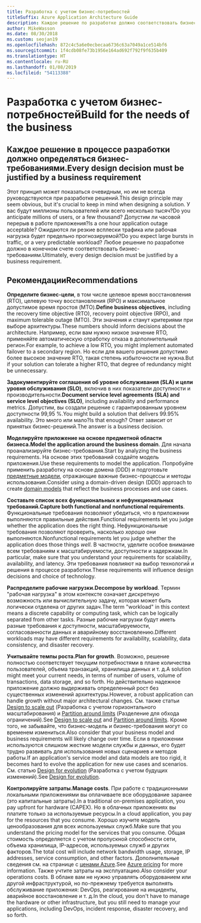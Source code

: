 ```yaml
---
title: Разработка с учетом бизнес-потребностей
titleSuffix: Azure Application Architecture Guide
description: Каждое решение по разработке должно соответствовать бизнес-требованиям.
author: MikeWasson
ms.date: 08/30/2018
ms.custom: seojan19
ms.openlocfilehash: 872c4c5a6e0ecbecaa6736c63a7049a1ce514bf6
ms.sourcegitcommit: 1f4cdb08fe73b1956e164ad692f792f9f635b409
ms.translationtype: HT
ms.contentlocale: ru-RU
ms.lasthandoff: 01/08/2019
ms.locfileid: "54113388"
---
```

# <a name="build-for-the-needs-of-the-business"></a><span data-ttu-id="1689a-103">Разработка с учетом бизнес-потребностей</span><span class="sxs-lookup"><span data-stu-id="1689a-103">Build for the needs of the business</span></span>

## <a name="every-design-decision-must-be-justified-by-a-business-requirement"></a><span data-ttu-id="1689a-104">Каждое решение в процессе разработки должно определяться бизнес-требованиями.</span><span class="sxs-lookup"><span data-stu-id="1689a-104">Every design decision must be justified by a business requirement</span></span>

<span data-ttu-id="1689a-105">Этот принцип может показаться очевидным, но им не всегда руководствуются при разработке решений.</span><span class="sxs-lookup"><span data-stu-id="1689a-105">This design principle may seem obvious, but it's crucial to keep in mind when designing a solution.</span></span> <span data-ttu-id="1689a-106">У вас будут миллионы пользователей или всего несколько тысяч?</span><span class="sxs-lookup"><span data-stu-id="1689a-106">Do you anticipate millions of users, or a few thousand?</span></span> <span data-ttu-id="1689a-107">Допустим ли часовой перерыв в работе приложения?</span><span class="sxs-lookup"><span data-stu-id="1689a-107">Is a one hour application outage acceptable?</span></span> <span data-ttu-id="1689a-108">Ожидаются ли резкие всплески трафика или рабочая нагрузка будет предельно прогнозируемой?</span><span class="sxs-lookup"><span data-stu-id="1689a-108">Do you expect large bursts in traffic, or a very predictable workload?</span></span> <span data-ttu-id="1689a-109">Любое решение по разработке должно в конечном счете соответствовать бизнес-требованиям.</span><span class="sxs-lookup"><span data-stu-id="1689a-109">Ultimately, every design decision must be justified by a business requirement.</span></span>

## <a name="recommendations"></a><span data-ttu-id="1689a-110">Рекомендации</span><span class="sxs-lookup"><span data-stu-id="1689a-110">Recommendations</span></span>

<span data-ttu-id="1689a-111">**Определите бизнес-цели**, в том числе целевое время восстановления (RTO), целевую точку восстановления (RPO) и максимальное допустимое время простоя (MTO).</span><span class="sxs-lookup"><span data-stu-id="1689a-111">**Define business objectives**, including the recovery time objective (RTO), recovery point objective (RPO), and maximum tolerable outage (MTO).</span></span> <span data-ttu-id="1689a-112">Эти значения и станут критериями при выборе архитектуры.</span><span class="sxs-lookup"><span data-stu-id="1689a-112">These numbers should inform decisions about the architecture.</span></span> <span data-ttu-id="1689a-113">Например, если вам нужно низкое значение RTO, применяйте автоматическую отработку отказа в дополнительный регион.</span><span class="sxs-lookup"><span data-stu-id="1689a-113">For example, to achieve a low RTO, you might implement automated failover to a secondary region.</span></span> <span data-ttu-id="1689a-114">Но если для вашего решения допустимо более высокое значение RTO, такая степень избыточности не нужна.</span><span class="sxs-lookup"><span data-stu-id="1689a-114">But if your solution can tolerate a higher RTO, that degree of redundancy might be unnecessary.</span></span>

<span data-ttu-id="1689a-115">**Задокументируйте соглашения об уровне обслуживания (SLA) и цели уровня обслуживания (SLO)**, включив в них показатели доступности и производительности.</span><span class="sxs-lookup"><span data-stu-id="1689a-115">**Document service level agreements (SLA) and service level objectives (SLO)**, including availability and performance metrics.</span></span> <span data-ttu-id="1689a-116">Допустим, вы создали решение с гарантированным уровнем доступности 99,95 %.</span><span class="sxs-lookup"><span data-stu-id="1689a-116">You might build a solution that delivers 99.95% availability.</span></span> <span data-ttu-id="1689a-117">Это много или мало?</span><span class="sxs-lookup"><span data-stu-id="1689a-117">Is that enough?</span></span> <span data-ttu-id="1689a-118">Ответ зависит от принятых бизнес-решений.</span><span class="sxs-lookup"><span data-stu-id="1689a-118">The answer is a business decision.</span></span>

<span data-ttu-id="1689a-119">**Моделируйте приложение на основе предметной области бизнеса.**</span><span class="sxs-lookup"><span data-stu-id="1689a-119">**Model the application around the business domain**.</span></span> <span data-ttu-id="1689a-120">Для начала проанализируйте бизнес-требования.</span><span class="sxs-lookup"><span data-stu-id="1689a-120">Start by analyzing the business requirements.</span></span> <span data-ttu-id="1689a-121">На основе этих требований создайте модель приложения.</span><span class="sxs-lookup"><span data-stu-id="1689a-121">Use these requirements to model the application.</span></span> <span data-ttu-id="1689a-122">Попробуйте применить разработку на основе домена (DDD) и подготовьте [предметные модели][domain-model], отражающие важные бизнес-процессы и методы использования.</span><span class="sxs-lookup"><span data-stu-id="1689a-122">Consider using a domain-driven design (DDD) approach to create [domain models][domain-model] that reflect the business processes and use cases.</span></span>

<span data-ttu-id="1689a-123">**Составьте список всех функциональных и нефункциональных требований.**</span><span class="sxs-lookup"><span data-stu-id="1689a-123">**Capture both functional and nonfunctional requirements**.</span></span> <span data-ttu-id="1689a-124">Функциональные требования позволяют убедиться, что в приложении выполняются правильные действия.</span><span class="sxs-lookup"><span data-stu-id="1689a-124">Functional requirements let you judge whether the application does the right thing.</span></span> <span data-ttu-id="1689a-125">Нефункциональные требования позволяют проверить, насколько *хорошо* они выполняются.</span><span class="sxs-lookup"><span data-stu-id="1689a-125">Nonfunctional requirements let you judge whether the application does those things *well*.</span></span> <span data-ttu-id="1689a-126">В частности, уделите особое внимание всем требованиям к масштабируемости, доступности и задержкам.</span><span class="sxs-lookup"><span data-stu-id="1689a-126">In particular, make sure that you understand your requirements for scalability, availability, and latency.</span></span> <span data-ttu-id="1689a-127">Эти требования повлияют на выбор технологий и решения в процессе разработки.</span><span class="sxs-lookup"><span data-stu-id="1689a-127">These requirements will influence design decisions and choice of technology.</span></span>

<span data-ttu-id="1689a-128">**Распределите рабочие нагрузки.**</span><span class="sxs-lookup"><span data-stu-id="1689a-128">**Decompose by workload**.</span></span> <span data-ttu-id="1689a-129">Термин "рабочая нагрузка" в этом контексте означает дискретную возможность или вычислительную задачу, которая может быть логически отделена от других задач.</span><span class="sxs-lookup"><span data-stu-id="1689a-129">The term "workload" in this context means a discrete capability or computing task, which can be logically separated from other tasks.</span></span> <span data-ttu-id="1689a-130">Разные рабочие нагрузки будут иметь разные требования к доступности, масштабируемости, согласованности данных и аварийному восстановлению.</span><span class="sxs-lookup"><span data-stu-id="1689a-130">Different workloads may have different requirements for availability, scalability, data consistency, and disaster recovery.</span></span>

<span data-ttu-id="1689a-131">**Учитывайте темпы роста.**</span><span class="sxs-lookup"><span data-stu-id="1689a-131">**Plan for growth**.</span></span> <span data-ttu-id="1689a-132">Возможно, решение полностью соответствует текущим потребностями в плане количества пользователей, объема транзакций, хранилища данных и т. д.</span><span class="sxs-lookup"><span data-stu-id="1689a-132">A solution might meet your current needs, in terms of number of users, volume of transactions, data storage, and so forth.</span></span> <span data-ttu-id="1689a-133">Но действительно надежное приложение должно выдерживать определенный рост без существенных изменений архитектуры.</span><span class="sxs-lookup"><span data-stu-id="1689a-133">However, a robust application can handle growth without major architectural changes.</span></span> <span data-ttu-id="1689a-134">См. также статьи [Design to scale out](scale-out.md) (Разработка с учетом горизонтального масштабирования) и [Partition around limits](partition.md) (Разделение для обхода ограничений).</span><span class="sxs-lookup"><span data-stu-id="1689a-134">See [Design to scale out](scale-out.md) and [Partition around limits](partition.md).</span></span> <span data-ttu-id="1689a-135">Кроме того, не забывайте, что бизнес-модель и бизнес-требования могут со временем измениться.</span><span class="sxs-lookup"><span data-stu-id="1689a-135">Also consider that your business model and business requirements will likely change over time.</span></span> <span data-ttu-id="1689a-136">Если в приложении используются слишком жесткие модели службы и данных, его будет трудно развивать для использования новых сценариев и методов работы.</span><span class="sxs-lookup"><span data-stu-id="1689a-136">If an application's service model and data models are too rigid, it becomes hard to evolve the application for new use cases and scenarios.</span></span> <span data-ttu-id="1689a-137">См. статью [Design for evolution](design-for-evolution.md) (Разработка с учетом будущих изменений).</span><span class="sxs-lookup"><span data-stu-id="1689a-137">See [Design for evolution](design-for-evolution.md).</span></span>

<span data-ttu-id="1689a-138">**Контролируйте затраты.**</span><span class="sxs-lookup"><span data-stu-id="1689a-138">**Manage costs**.</span></span> <span data-ttu-id="1689a-139">При работе с традиционными локальными приложениями вы оплачиваете все оборудование заранее (это капитальные затраты).</span><span class="sxs-lookup"><span data-stu-id="1689a-139">In a traditional on-premises application, you pay upfront for hardware (CAPEX).</span></span> <span data-ttu-id="1689a-140">Но в облачных приложениях вы платите только за используемые ресурсы.</span><span class="sxs-lookup"><span data-stu-id="1689a-140">In a cloud application, you pay for the resources that you consume.</span></span> <span data-ttu-id="1689a-141">Хорошо изучите модель ценообразования для всех используемых служб.</span><span class="sxs-lookup"><span data-stu-id="1689a-141">Make sure that you understand the pricing model for the services that you consume.</span></span> <span data-ttu-id="1689a-142">Общая стоимость определяется с учетом пропускной способности сети, объема хранилища, IP-адресов, используемых служб и других факторов.</span><span class="sxs-lookup"><span data-stu-id="1689a-142">The total cost will include network bandwidth usage, storage, IP addresses, service consumption, and other factors.</span></span> <span data-ttu-id="1689a-143">Дополнительные сведения см. на странице с [ценами Azure][pricing].</span><span class="sxs-lookup"><span data-stu-id="1689a-143">See [Azure pricing][pricing] for more information.</span></span> <span data-ttu-id="1689a-144">Также учтите затраты на эксплуатацию.</span><span class="sxs-lookup"><span data-stu-id="1689a-144">Also consider your operations costs.</span></span> <span data-ttu-id="1689a-145">В облаке вам не нужно управлять оборудованием или другой инфраструктурой, но по-прежнему требуется выполнять обслуживание приложения: DevOps, реагирование на инциденты, аварийное восстановление и т. д.</span><span class="sxs-lookup"><span data-stu-id="1689a-145">In the cloud, you don't have to manage the hardware or other infrastructure, but you still need to manage your applications, including DevOps, incident response, disaster recovery, and so forth.</span></span>

[domain-model]: https://martinfowler.com/eaaCatalog/domainModel.html
[pricing]: https://azure.microsoft.com/pricing/
